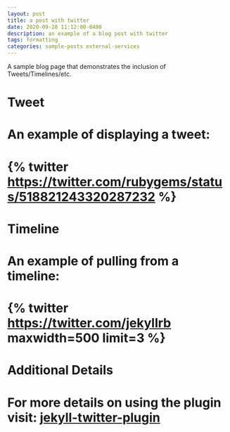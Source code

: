 ```yaml
---
layout: post
title: a post with twitter
date: 2020-09-28 11:12:00-0400
description: an example of a blog post with twitter
tags: formatting
categories: sample-posts external-services
---
```

A sample blog page that demonstrates the inclusion of Tweets/Timelines/etc.

# Tweet
# An example of displaying a tweet:
# {% twitter https://twitter.com/rubygems/status/518821243320287232 %}

# Timeline
# An example of pulling from a timeline:
# {% twitter https://twitter.com/jekyllrb maxwidth=500 limit=3 %}

# Additional Details
# For more details on using the plugin visit: [jekyll-twitter-plugin](https://github.com/rob-murray/jekyll-twitter-plugin)
